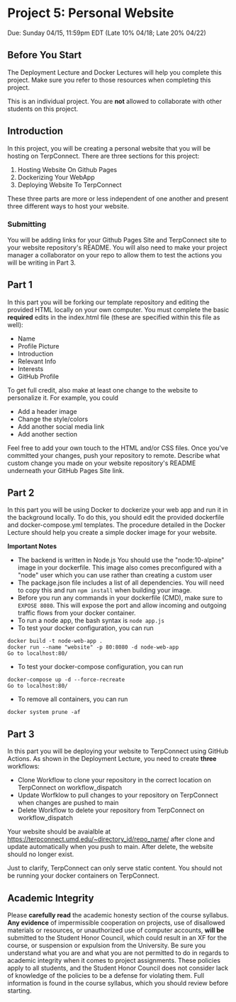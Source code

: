 # Project 5: Personal Website
Due: Sunday 04/15, 11:59pm EDT (Late 10% 04/18; Late 20% 04/22)

## Before You Start

The Deployment Lecture and Docker Lectures will help you complete this project. Make sure you refer to those resources when completing this project.

This is an individual project. You are **not** allowed to collaborate with other students on this project.

## Introduction

In this project, you will be creating a personal website that you will be hosting on TerpConnect. There are three sections for this project:

1. Hosting Website On Github Pages
2. Dockerizing Your WebApp
3. Deploying Website To TerpConnect

These three parts are more or less independent of one another and present three different ways to host your website. 

### Submitting

You will be adding links for your Github Pages Site and TerpConnect site to your website repository's README. You will also need to make your project manager a collaborator on your repo to allow them to test the actions you will be writing in Part 3.

## Part 1
In this part you will be forking our template repository and editing the provided HTML locally on your own computer. You must complete the basic **required** edits in the index.html file (these are specified within this file as well):

- Name
- Profile Picture
- Introduction
- Relevant Info
- Interests
- GitHub Profile

To get full credit, also make at least one change to the website to personalize it. For example, you could

- Add a header image
- Change the style/colors
- Add another social media link
- Add another section

Feel free to add your own touch to the HTML and/or CSS files. Once you've committed your changes, push your repository to remote. Describe what custom change you made on your website repository's README underneath your GitHub Pages Site link. 

## Part 2
In this part you will be using Docker to dockerize your web app and run it in the background locally. To do this, you should edit the provided dockerfile and docker-compose.yml templates. The procedure detailed in the Docker Lecture should help you create a simple docker image for your website. 

**Important Notes**

- The backend is written in Node.js You should use the "node:10-alpine" image in your dockerfile. This image also comes preconfigured with a "node" user which you can use rather than creating a custom user
- The package.json file includes a list of all dependencies. You will need to copy this and run ```npm install``` when building your image.
- Before you run any commands in your dockerfile (CMD), make sure to ```EXPOSE 8080```. This will expose the port and allow incoming and outgoing traffic flows from your docker container.
- To run a node app, the bash syntax is ```node app.js```
- To test your docker configuration, you can run
```
docker build -t node-web-app .
docker run --name "website" -p 80:8080 -d node-web-app 
Go to localhost:80/
```
- To test your docker-compose configuration, you can run
```
docker-compose up -d --force-recreate
Go to localhost:80/
```
- To remove all containers, you can run
```
docker system prune -af
```


## Part 3
In this part you will be deploying your website to TerpConnect using GitHub Actions. As shown in the Deployment Lecture, you need to create **three** workflows:

- Clone Workflow to clone your repository in the correct location on TerpConnect on workflow_dispatch
- Update Worfklow to pull changes to your repository on TerpConnect when changes are pushed to main
- Delete Workflow to delete your repository from TerpConnect on workflow_dispatch

Your website should be avaialble at https://terpconnect.umd.edu/~directory_id/repo_name/ after clone and update automatically when you push to main. After delete, the website should no longer exist. 

Just to clarify, TerpConnect can only serve static content. You should not be running your docker containers on TerpConnect.

## Academic Integrity

Please **carefully read** the academic honesty section of the course syllabus. **Any evidence** of impermissible cooperation on projects, use of disallowed materials or resources, or unauthorized use of computer accounts, **will be** submitted to the Student Honor Council, which could result in an XF for the course, or suspension or expulsion from the University. Be sure you understand what you are and what you are not permitted to do in regards to academic integrity when it comes to project assignments. These policies apply to all students, and the Student Honor Council does not consider lack of knowledge of the policies to be a defense for violating them. Full information is found in the course syllabus, which you should review before starting.
